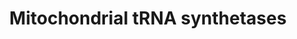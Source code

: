 ---
annotations:
- type: Pathway Ontology
  value: mitochondrial aminoacyl-tRNA biosynthetic pathway
authors:
- M.Braymer
- MaintBot
- Ddigles
- Eweitz
description: ''
last-edited: 2021-05-20
organisms:
- Saccharomyces cerevisiae
redirect_from:
- /index.php/Pathway:WP62
- /instance/WP62
schema-jsonld:
- '@context': https://schema.org/
  '@id': https://wikipathways.github.io/pathways/WP62.html
  '@type': Dataset
  creator:
    '@type': Organization
    name: WikiPathways
  description: ''
  keywords:
  - IleRS
  - pre ArgRS
  - pre HisRS
  - pre LysRS
  - pre TyrRS
  - pre PheRS
  - GluRS
  - TrpRS
  - pre ValRS
  - pre AsnRS
  - AspRS
  - pre LeuRS
  - MetRS
  - pre ThrRS
  - pre AspRS
  license: CC0
  name: Mitochondrial tRNA synthetases
seo: CreativeWork
title: Mitochondrial tRNA synthetases
wpid: WP62
---